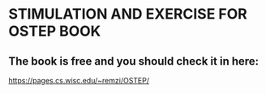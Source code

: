 # STIMULATION AND EXERCISE FOR OSTEP BOOK 

## The book is free and you should check it in here: 
https://pages.cs.wisc.edu/~remzi/OSTEP/